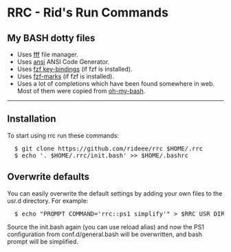 # RRC - Rid's Run Commands

## My BASH dotty files

- Uses [fff](https://github.com/dylanaraps/fff) file manager.
- Uses [ansi](http://github.com/fidian/ansi) ANSI Code Generator.
- Uses
  [fzf key-bindings](https://github.com/junegunn/fzf/blob/master/shell/key-bindings.bash)
  (if fzf is installed).
- Uses [fzf-marks](https://github.com/urbainvaes/fzf-marks) (if fzf is
  installed).
- Uses a lot of completions which have been found somewhere in web. Most of them
  were copied from [oh-my-bash](https://github.com/ohmybash/oh-my-bash).

<hr>

## Installation

To start using rrc run these commands:

<pre>
  $ git clone https://github.com/rideee/rrc $HOME/.rrc
  $ echo '. $HOME/.rrc/init.bash' >> $HOME/.bashrc
</pre>

## Overwrite defaults

You can easily overwrite the default settings by adding your own files to the
usr.d directory. For example:

<pre>
  $ echo "PROMPT_COMMAND='rrc::ps1 simplify'" > $RRC_USR_DIR/custom-ps1.bash
</pre>

Source the init.bash again (you can use reload alias) and now the PS1
configuration from conf.d/general.bash will be overwritten, and bash prompt will
be simplified.
